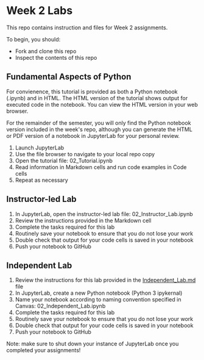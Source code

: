 # Week 2 Labs

This repo contains instruction and files for Week 2 assignments. 

To begin, you should:

* Fork and clone this repo
* Inspect the contents of this repo


## Fundamental Aspects of Python 

For convienence, this tutorial is provided as both a Python notebook (.ipynb) and in HTML. The HTML version of the tutorial shows output for executed code in the notebook. You can view the HTML version in your web browser. 

For the remainder of the semester, you will only find the Python notebook version included in the week's repo, although you can generate the HTML or PDF version of a notebook in JupyterLab for your personal review. 

1. Launch JupyterLab
2. Use the file browser to navigate to your local repo copy
3. Open the tutorial file: 02_Tutorial.ipynb
4. Read information in Markdown cells and run code examples in Code cells
5. Repeat as necessary

## Instructor-led Lab

1. In JupyterLab, open the instructor-led lab file: 02_Instructor_Lab.ipynb
2. Review the instructions provided in the Markdown cell
3. Complete the tasks required for this lab
4. Routinely save your notebook to ensure that you do not lose your work
5. Double check that output for your code cells is saved in your notebook
6. Push your notebook to GitHub

## Independent Lab

1. Review the instructions for this lab provided in the [Independent_Lab.md](/Independent_Lab.md) file
2. In JupyterLab, create a new Python notebook (Python 3 ipykernal)
3. Name your notebook according to naming convention specified in Canvas: 02_Independent_Lab.ipynb
4. Complete the tasks required for this lab
5. Routinely save your notebook to ensure that you do not lose your work
6. Double check that output for your code cells is saved in your notebook
7. Push your notebook to GitHub


Note: make sure to shut down your instance of JupyterLab once you completed your assignments!
